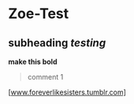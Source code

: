 # Zoe-Test
## subheading *testing*
**make this bold**
> comment 1

[www.foreverlikesisters.tumblr.com]
